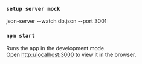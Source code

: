 ### `setup server mock`

json-server --watch db.json --port 3001


### `npm start`

Runs the app in the development mode.<br>
Open [http://localhost:3000](http://localhost:3000) to view it in the browser.